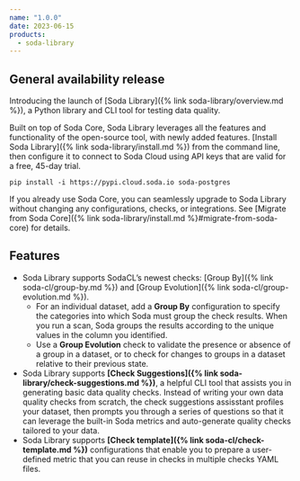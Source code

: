 ```yaml
---
name: "1.0.0"
date: 2023-06-15
products:
  - soda-library
---
```


## General availability release

Introducing the launch of [Soda Library]({% link soda-library/overview.md %}), a Python library and CLI tool for testing data quality.  

Built on top of Soda Core, Soda Library leverages all the features and functionality of the open-source tool, with newly added features. [Install Soda Library]({% link soda-library/install.md %}) from the command line, then configure it to connect to Soda Cloud using API keys that are valid for a free, 45-day trial.

```shell
pip install -i https://pypi.cloud.soda.io soda-postgres
```

If you already use Soda Core, you can seamlessly upgrade to Soda Library without changing any configurations, checks, or integrations. See [Migrate from Soda Core]({% link soda-library/install.md %}#migrate-from-soda-core) for details.

## Features
* Soda Library supports SodaCL’s newest checks: [Group By]({% link soda-cl/group-by.md %}) and [Group Evolution]({% link soda-cl/group-evolution.md %}). 
  * For an individual dataset, add a **Group By** configuration to specify the categories into which Soda must group the check results. When you run a scan, Soda groups the results according to the unique values in the column you identified. 
  * Use a **Group Evolution** check to validate the presence or absence of a group in a dataset, or to check for changes to groups in a dataset relative to their previous state. 
* Soda Library supports **[Check Suggestions]({% link soda-library/check-suggestions.md %})**, a helpful CLI tool that assists you in generating basic data quality checks.  Instead of writing your own data quality checks from scratch, the check suggestions assisstant profiles your dataset, then prompts you through a series of questions so that it can leverage the built-in Soda metrics and auto-generate quality checks tailored to your data.
* Soda Library supports **[Check template]({% link soda-cl/check-template.md %})** configurations that enable you to prepare a user-defined metric that you can reuse in checks in multiple checks YAML files.

